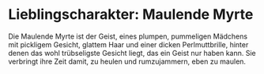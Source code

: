 # Lieblingscharakter: Maulende Myrte

Die Maulende Myrte ist der Geist, eines plumpen, pummeligen Mädchens mit pickligem Gesicht, glattem Haar und einer dicken Perlmuttbrille, hinter denen das wohl trübseligste Gesicht liegt, das ein Geist nur haben kann. Sie verbringt ihre Zeit damit, zu heulen und rumzujammern, eben zu maulen.

